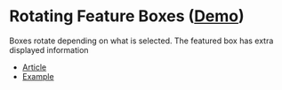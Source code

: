 # Rotating Feature Boxes ([Demo](http://css-tricks.com/examples/RotatingBlocks/))

Boxes rotate depending on what is selected. The featured box has extra displayed information
* [Article](http://css-tricks.com/rotating-feature-boxes/)
* [Example](http://css-tricks.com/examples/RotatingBlocks/)